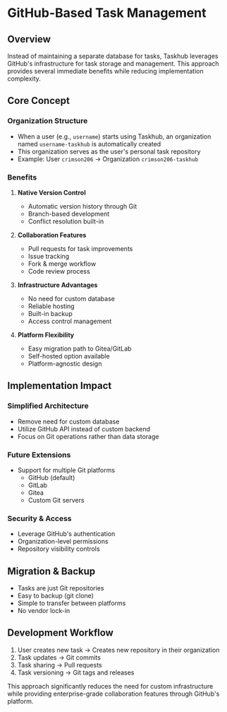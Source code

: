 # GitHub-Based Task Management

## Overview

Instead of maintaining a separate database for tasks, Taskhub leverages GitHub's infrastructure for task storage and management. This approach provides several immediate benefits while reducing implementation complexity.

## Core Concept

### Organization Structure
- When a user (e.g., `username`) starts using Taskhub, an organization named `username-taskhub` is automatically created
- This organization serves as the user's personal task repository
- Example: User `crimson206` → Organization `crimson206-taskhub`

### Benefits

1. **Native Version Control**
   - Automatic version history through Git
   - Branch-based development
   - Conflict resolution built-in

2. **Collaboration Features**
   - Pull requests for task improvements
   - Issue tracking
   - Fork & merge workflow
   - Code review process

3. **Infrastructure Advantages**
   - No need for custom database
   - Reliable hosting
   - Built-in backup
   - Access control management

4. **Platform Flexibility**
   - Easy migration path to Gitea/GitLab
   - Self-hosted option available
   - Platform-agnostic design

## Implementation Impact

### Simplified Architecture
- Remove need for custom database
- Utilize GitHub API instead of custom backend
- Focus on Git operations rather than data storage

### Future Extensions
- Support for multiple Git platforms
  - GitHub (default)
  - GitLab
  - Gitea
  - Custom Git servers

### Security & Access
- Leverage GitHub's authentication
- Organization-level permissions
- Repository visibility controls

## Migration & Backup
- Tasks are just Git repositories
- Easy to backup (git clone)
- Simple to transfer between platforms
- No vendor lock-in

## Development Workflow
1. User creates new task → Creates new repository in their organization
2. Task updates → Git commits
3. Task sharing → Pull requests
4. Task versioning → Git tags and releases

This approach significantly reduces the need for custom infrastructure while providing enterprise-grade collaboration features through GitHub's platform.
